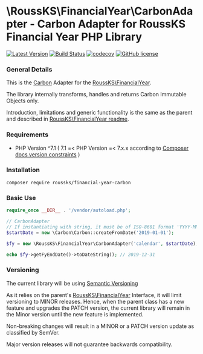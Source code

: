 # \RoussKS\FinancialYear\CarbonAdapter - Carbon Adapter for RoussKS Financial Year PHP Library

[![Latest Version](https://img.shields.io/github/release/RoussKS/financial-year-carbon.svg?style=flat-square)](https://github.com/RoussKS/financial-year-carbon/releases)
[![Build Status](https://travis-ci.org/RoussKS/financial-year-carbon.svg?branch=master)](https://travis-ci.org/RoussKS/financial-year-carbon)
[![codecov](https://codecov.io/gh/RoussKS/financial-year-carbon/branch/master/graph/badge.svg)](https://codecov.io/gh/RoussKS/financial-year-carbon)
[![GitHub license](https://img.shields.io/github/license/RoussKS/financial-year-carbon.svg)](https://github.com/RoussKS/financial-year-carbon/blob/master/LICENSE)

### General Details

This is the [Carbon](https://github.com/briannesbitt/carbon) Adapter for the [RoussKS\FinancialYear](https://github.com/roussks/financial-year).

The library internally transforms, handles and returns Carbon Immutable Objects only.

Introduction, limitations and generic functionality is the same as the parent and described in [RoussKS\FinancialYear readme](https://github.com/RoussKS/financial-year/blob/master/README.md).

### Requirements
- PHP Version ^7.1 ( 7.1 =< PHP Version =< 7.x.x according to [Composer docs version constraints](https://getcomposer.org/doc/articles/versions.md#caret-version-range-) )

### Installation
```console
composer require roussks/financial-year-carbon
```

### Basic Use
```php
require_once __DIR__ . '/vendor/autoload.php';

// CarbonAdapter
// If instantiating with string, it must be of ISO-8601 format 'YYYY-MM-DD'
$startDate = new \Carbon\Carbon::createFromDate('2019-01-01');

$fy = new \RoussKS\FinancialYear\CarbonAdapter('calendar', $startDate);

echo $fy->getFyEndDate()->toDateString(); // 2019-12-31 
```

### Versioning
The current library will be using [Semantic Versioning](https://semver.org/)

As it relies on the parent's [RoussKS\FinancialYear](https://github.com/roussks/financial-year) Interface, it will limit versioning to MINOR releases.
Hence, when the parent class has a new feature and upgrades the PATCH version, the current library will remain in the Minor version until the new feature is implemented.

Non-breaking changes will result in a MINOR or a PATCH version update as classified by SemVer.

Major version releases will not guarantee backwards compatibility.